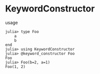 # KeywordConstructor

usage

```
julia> type Foo
    a
    b
end
julia> using KeywordConstructor
julia> @keyword_constructor Foo
Foo
julia> Foo(b=2, a=1)
Foo(1, 2)
```

